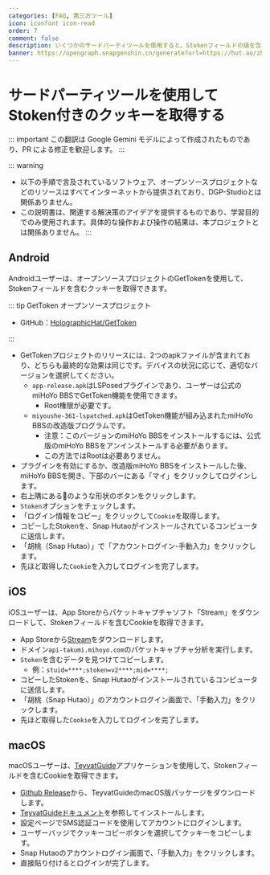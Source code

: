 ```yaml
---
categories: [FAQ, 第三方ツール]
icon: iconfont icon-read
order: 7
comment: false
description: いくつかのサードパーティツールを使用すると、Stokenフィールドの値を含むmiHoYoのクッキーを取得し、それをSnap Hutaoで使用できます。
banner: https://opengraph.snapgenshin.cn/generate?url=https://hut.ao/zh/advanced/get-stoken-cookie-from-the-third-party.html&has_description=False
---
```


# サードパーティツールを使用してStoken付きのクッキーを取得する

::: important
この翻訳は Google Gemini モデルによって作成されたものであり、PR による修正を歓迎します。
:::

::: warning

- 以下の手順で言及されているソフトウェア、オープンソースプロジェクトなどのリソースはすべてインターネットから提供されており、DGP-Studioとは関係ありません。
- この説明書は、関連する解決策のアイデアを提供するものであり、学習目的でのみ使用されます。具体的な操作および操作の結果は、本プロジェクトとは関係ありません。
  :::

## Android

Androidユーザーは、オープンソースプロジェクトのGetTokenを使用して、Stokenフィールドを含むクッキーを取得できます。

::: tip GetToken オープンソースプロジェクト

- GitHub：[HolographicHat/GetToken](https://github.com/HolographicHat/GetToken)

:::

- GetTokenプロジェクトのリリースには、2つのapkファイルが含まれており、どちらも最終的な効果は同じです。デバイスの状況に応じて、適切なバージョンを選択してください。
  - `app-release.apk`はLSPosedプラグインであり、ユーザーは公式のmiHoYo BBSでGetToken機能を使用できます。
    - Root権限が必要です。
  - `miyoushe-361-lspatched.apk`はGetToken機能が組み込まれたmiHoYo BBSの改造版プログラムです。
    - 注意：このバージョンのmiHoYo BBSをインストールするには、公式版のmiHoYo BBSをアンインストールする必要があります。
    - この方法ではRootは必要ありません。
- プラグインを有効にするか、改造版miHoYo BBSをインストールした後、miHoYo BBSを開き、下部のバーにある「マイ」をクリックしてログインします。
- 右上隅にある🔑のような形状のボタンをクリックします。
- `Stoken`オプションをチェックします。
- 「ログイン情報をコピー」をクリックして`Cookie`を取得します。
- コピーしたStokenを、Snap Hutaoがインストールされているコンピュータに送信します。
- 「胡桃（Snap Hutao）」で「アカウントログイン-手動入力」をクリックします。
- 先ほど取得した`Cookie`を入力してログインを完了します。

## iOS

iOSユーザーは、App Storeからパケットキャプチャソフト「Stream」をダウンロードして、Stokenフィールドを含むCookieを取得できます。

- App Storeから[Stream](https://apps.apple.com/cn/app/stream/id1312141691)をダウンロードします。
- ドメイン`api-takumi.mihoyo.com`のパケットキャプチャ分析を実行します。
- `Stoken`を含むデータを見つけてコピーします。
  - 例：`stuid=****;stoken=v2****;mid=****;`
- コピーしたStokenを、Snap Hutaoがインストールされているコンピュータに送信します。
- 「胡桃（Snap Hutao）」のアカウントログイン画面で、「手動入力」をクリックします。
- 先ほど取得した`Cookie`を入力してログインを完了します。

## macOS

macOSユーザーは、[TeyvatGuide](https://github.com/BTMuli/TeyvatGuide)アプリケーションを使用して、Stokenフィールドを含むCookieを取得できます。

- [Github Release](https://github.com/BTMuli/TeyvatGuide/releases/latest)から、TeyvatGuideのmacOS版パッケージをダウンロードします。
- [TeyvatGuideドキュメント](https://github.com/BTMuli/TeyvatGuide/blob/master/docs/macos-gatekeeper/README.md)を参照してインストールします。
- 設定ページでSMS認証コードを使用してアカウントにログインします。
- ユーザーバッジでクッキーコピーボタンを選択してクッキーをコピーします。
- Snap Hutaoのアカウントログイン画面で、「手動入力」をクリックします。
- 直接貼り付けるとログインが完了します。
